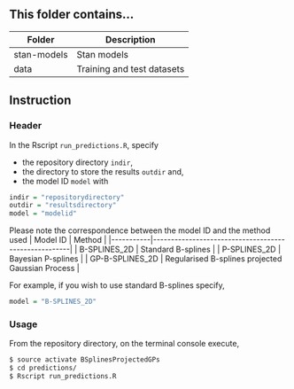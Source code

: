 ## This folder contains...
| Folder    | Description |
|-----------|------------------------------------------------------|
| stan-models   | Stan models |
| data      | Training and test datasets  |


## Instruction 

### Header
In the Rscript ```run_predictions.R```, specify 
* the repository directory ```indir```, 
* the directory to store the results ```outdir``` and,
* the model ID ```model``` 
with
```R
indir = "repositorydirectory" 
outdir = "resultsdirectory"
model = "modelid"
```
Please note the correspondence between the model ID and the method used
| Model ID    | Method |
|-----------|------------------------------------------------------|
| B-SPLINES_2D   | Standard B-splines |
| P-SPLINES_2D  | Bayesian P-splines |
| GP-B-SPLINES_2D     | Regularised B-splines projected Gaussian Process  |

For example, if you wish to use standard B-splines specify, 
```R
model = "B-SPLINES_2D"
```

### Usage
From the repository directory, on the terminal console execute, 
```bash
$ source activate BSplinesProjectedGPs
$ cd predictions/
$ Rscript run_predictions.R
``` 
